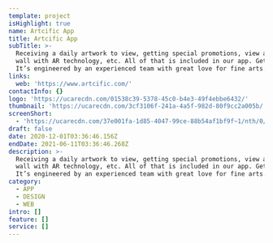 ```yaml
---
template: project
isHighlight: true
name: Artcific App
title: Artcific App
subTitle: >-
  Receiving a daily artwork to view, getting special promotions, view artwork on
  wall with AR technology, etc. All of that is included in our app. Get it now!
  It’s engineered by an experienced team with great love for fine arts.
links:
  web: 'https://www.artcific.com/'
contactInfo: {}
logo: 'https://ucarecdn.com/01538c39-5378-45c0-b4e3-49f4ebbe6432/'
thumbnail: 'https://ucarecdn.com/3cf3106f-241a-4a5f-982d-80f9cc2a005b/'
screenShort:
  - 'https://ucarecdn.com/37e001fa-1d85-4047-99ce-88b54af1bf9f~1/nth/0/'
draft: false
date: 2020-12-01T03:36:46.156Z
endDate: 2021-06-11T03:36:46.268Z
description: >-
  Receiving a daily artwork to view, getting special promotions, view artwork on
  wall with AR technology, etc. All of that is included in our app. Get it now!
  It’s engineered by an experienced team with great love for fine arts.
category:
  - APP
  - DESIGN
  - WEB
intro: []
feature: []
service: []
---
```


